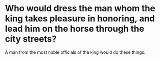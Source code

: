 # Who would dress the man whom the king takes pleasure in honoring, and lead him on the horse through the city streets?

A man from the most noble officials of the king would do these things.
